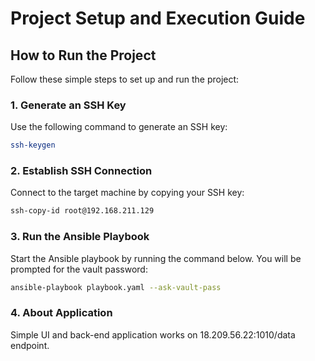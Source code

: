 # Project Setup and Execution Guide  

## How to Run the Project  

Follow these simple steps to set up and run the project:  

### 1. **Generate an SSH Key**  
Use the following command to generate an SSH key:  
```bash  
ssh-keygen  
```  

### 2. **Establish SSH Connection**  
Connect to the target machine by copying your SSH key:  
```bash  
ssh-copy-id root@192.168.211.129  
```  

### 3. **Run the Ansible Playbook**  
Start the Ansible playbook by running the command below. You will be prompted for the vault password:  
```bash  
ansible-playbook playbook.yaml --ask-vault-pass  
```  

### 4. About Application
Simple UI and back-end application works on 18.209.56.22:1010/data endpoint.
